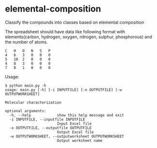 # elemental-composition
Classify the compounds into classes based on elemental composition

The spreadsheet should have data like following format with elements(carbon, hydrogen, oxygen, nitrogen, sulphur, phosphorous) and the number of atoms.

```
C	H	O	N	S	P
4	6	3	0	0	0
5	10	2	0	0	0
4	8	3	0	0	0
7	8	1	0	0	0
```

Usage:
```
$ python main.py -h
usage: main.py [-h] [-i INPUTFILE] [-o OUTPUTFILE] [-w OUTPUTWORKSHEET]

Molecular characterization

optional arguments:
  -h, --help            show this help message and exit
  -i INPUTFILE, --inputfile INPUTFILE
                        Input Excel file
  -o OUTPUTFILE, --outputfile OUTPUTFILE
                        Output Excel file
  -w OUTPUTWORKSHEET, --outputworksheet OUTPUTWORKSHEET
                        Output worksheet name
```

